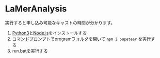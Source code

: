 # LaMerAnalysis

実行すると申し込み可能なキャストの時間が分かります。

1. [Python3](https://www.microsoft.com/ja-jp/p/python-39/9p7qfqmjrfp7?activetab=pivot:overviewtab)と[Node.js](https://nodejs.org/ja/)をインストールする
2. コマンドプロンプトでprogramフォルダを開いて `npm i pupeteer` を実行する
3. run.batを実行する
